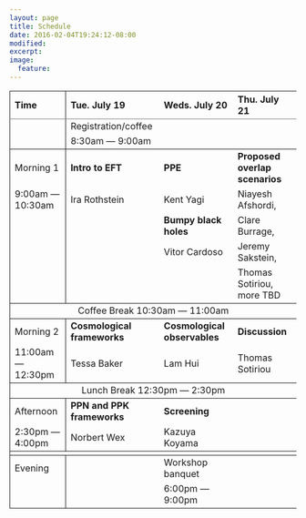 ```yaml
---
layout: page
title: Schedule
date: 2016-02-04T19:24:12-08:00
modified:
excerpt:
image:
  feature:
---
```


<!--
|---
| Time | Tue. July 19 | Weds. July 20 | Thu. July 21
|:-|:-|:-|:-
| Morning 1 | **Intro to EFT**  | **PPE**               | **Proposed overlap scenarios**
|           | Ira Rothstein     | Kent Yagi             | TBD
|           |                   | **Bumpy black holes** |
|           |                   | Vitor Cardoso         |
|---
| Coffee Break | | |
|---
| Morning 2 | **Cosmological frameworks** | **Cosmological observables** | **Discussion**
|           | Tessa Baker                 | TBD                          | TBD
|---
| Lunch Break
|---
| Afternoon 1 | **PPN and PPK frameworks** | **Screening** |
|             | TBD                        | TBD           |
|===
{: rules="groups"}

-->

<table rules="groups">
  <colgroup>
    <col span="1">
  </colgroup>
  <thead>
    <tr>
      <th style="text-align: left">Time</th>
      <th style="text-align: left">Tue. July 19</th>
      <th style="text-align: left">Weds. July 20</th>
      <th style="text-align: left">Thu. July 21</th>
    </tr>
  </thead>
  <tbody>
    <tr>
      <td style="text-align: left"></td>
      <td style="text-align: left">Registration/coffee</td>
      <td style="text-align: left"></td>
      <td style="text-align: left"></td>
    </tr>
    <tr>
      <td style="text-align: left"></td>
      <td style="text-align: left">8:30am — 9:00am</td>
      <td style="text-align: left"></td>
      <td style="text-align: left"></td>
    </tr>
  </tbody>
  <tbody>
    <tr>
      <td style="text-align: left">Morning 1</td>
      <td style="text-align: left"><strong>Intro to EFT</strong></td>
      <td style="text-align: left"><strong>PPE</strong></td>
      <td style="text-align: left"><strong>Proposed overlap scenarios</strong></td>
    </tr>
    <tr>
      <td style="text-align: left"> 9:00am — 10:30am </td>
      <td style="text-align: left">Ira Rothstein</td>
      <td style="text-align: left">Kent Yagi</td>
      <td style="text-align: left">Niayesh Afshordi,</td>
    </tr>
    <tr>
      <td style="text-align: left"> </td>
      <td style="text-align: left"> </td>
      <td style="text-align: left"><strong>Bumpy black holes</strong></td>
      <td style="text-align: left">Clare Burrage,</td>
    </tr>
    <tr>
      <td style="text-align: left"> </td>
      <td style="text-align: left"> </td>
      <td style="text-align: left">Vitor Cardoso</td>
      <td style="text-align: left">Jeremy Sakstein,</td>
    </tr>
    <tr>
      <td style="text-align: left"> </td>
      <td style="text-align: left"> </td>
      <td style="text-align: left"> </td>
      <td style="text-align: left">Thomas Sotiriou, more TBD</td>
    </tr>
  </tbody>
  <tbody>
    <tr>
      <td style="text-align: center" colspan="4">Coffee Break 10:30am — 11:00am </td>
    </tr>
  </tbody>
  <tbody>
    <tr>
      <td style="text-align: left">Morning 2</td>
      <td style="text-align: left"><strong>Cosmological frameworks</strong></td>
      <td style="text-align: left"><strong>Cosmological observables</strong></td>
      <td style="text-align: left"><strong>Discussion</strong></td>
    </tr>
    <tr>
      <td style="text-align: left"> 11:00am — 12:30pm </td>
      <td style="text-align: left">Tessa Baker</td>
      <td style="text-align: left">Lam Hui</td>
      <td style="text-align: left">Thomas Sotiriou</td>
    </tr>
  </tbody>
  <tbody>
    <tr>
      <td style="text-align: center" colspan="4">Lunch Break 12:30pm — 2:30pm</td>
    </tr>
  </tbody>
  <tbody>
    <tr>
      <td style="text-align: left">Afternoon</td>
      <td style="text-align: left"><strong>PPN and PPK frameworks</strong></td>
      <td style="text-align: left"><strong>Screening</strong></td>
      <td style="text-align: left"> </td>
    </tr>
    <tr>
      <td style="text-align: left"> 2:30pm — 4:00pm </td>
      <td style="text-align: left">Norbert Wex</td>
      <td style="text-align: left">Kazuya Koyama</td>
      <td style="text-align: left"> </td>
    </tr>
  </tbody>
  <tbody>
    <tr>
      <td style="text-align: center" colspan="4"></td>
    </tr>
  </tbody>
  <tbody>
    <tr>
      <td style="text-align: left">Evening</td>
      <td style="text-align: left"></td>
      <td style="text-align: left">Workshop banquet</td>
      <td style="text-align: left"> </td>
    </tr>
    <tr>
      <td style="text-align: left"> </td>
      <td style="text-align: left"></td>
      <td style="text-align: left"> 6:00pm — 9:00pm </td>
      <td style="text-align: left"> </td>
    </tr>
  </tbody>
</table>
